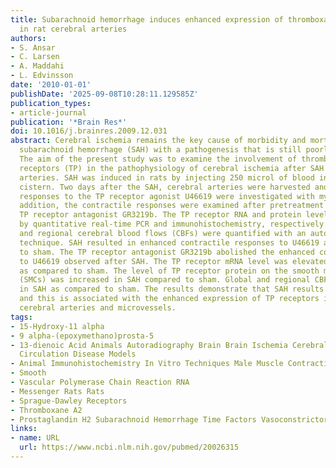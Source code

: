 ```yaml
---
title: Subarachnoid hemorrhage induces enhanced expression of thromboxane A2 receptors
  in rat cerebral arteries
authors:
- S. Ansar
- C. Larsen
- A. Maddahi
- L. Edvinsson
date: '2010-01-01'
publishDate: '2025-09-08T10:28:11.129585Z'
publication_types:
- article-journal
publication: '*Brain Res*'
doi: 10.1016/j.brainres.2009.12.031
abstract: Cerebral ischemia remains the key cause of morbidity and mortality after
  subarachnoid hemorrhage (SAH) with a pathogenesis that is still poorly understood.
  The aim of the present study was to examine the involvement of thromboxane A(2)
  receptors (TP) in the pathophysiology of cerebral ischemia after SAH in cerebral
  arteries. SAH was induced in rats by injecting 250 microl of blood into the prechiasmatic
  cistern. Two days after the SAH, cerebral arteries were harvested and contractile
  responses to the TP receptor agonist U46619 were investigated with myographs. In
  addition, the contractile responses were examined after pretreatment with selective
  TP receptor antagonist GR3219b. The TP receptor RNA and protein levels were analyzed
  by quantitative real-time PCR and immunohistochemistry, respectively. The global
  and regional cerebral blood flows (CBFs) were quantified with an autoradiographic
  technique. SAH resulted in enhanced contractile responses to U46619 as compared
  to sham. The TP receptor antagonist GR3219b abolished the enhanced contractile responses
  to U46619 observed after SAH. The TP receptor mRNA level was elevated after SAH
  as compared to sham. The level of TP receptor protein on the smooth muscle cells
  (SMCs) was increased in SAH compared to sham. Global and regional CBFs were reduced
  in SAH as compared to sham. The results demonstrate that SAH results in CBF reduction
  and this is associated with the enhanced expression of TP receptors in the SMC of
  cerebral arteries and microvessels.
tags:
- 15-Hydroxy-11 alpha
- 9 alpha-(epoxymethano)prosta-5
- 13-dienoic Acid Animals Autoradiography Brain Brain Ischemia Cerebral Arteries Cerebrovascular
  Circulation Disease Models
- Animal Immunohistochemistry In Vitro Techniques Male Muscle Contraction Muscle
- Smooth
- Vascular Polymerase Chain Reaction RNA
- Messenger Rats Rats
- Sprague-Dawley Receptors
- Thromboxane A2
- Prostaglandin H2 Subarachnoid Hemorrhage Time Factors Vasoconstrictor Agents
links:
- name: URL
  url: https://www.ncbi.nlm.nih.gov/pubmed/20026315
---
```

